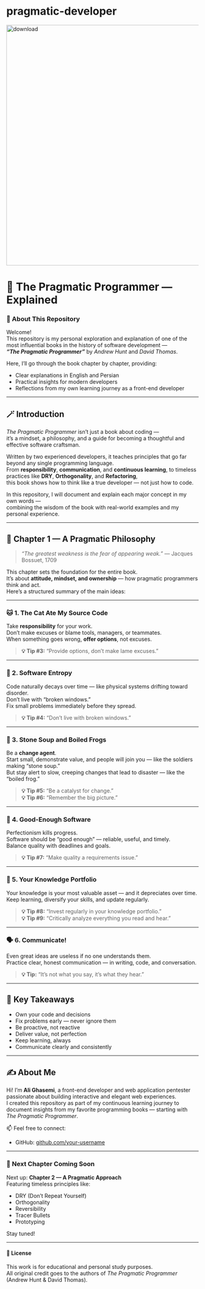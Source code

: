 # pragmatic-developer
<img width="1200" height="630" alt="download" src="https://github.com/user-attachments/assets/5cf8d3f5-2a56-403d-aaa0-976277a0c3fb" />


# 📘 The Pragmatic Programmer — Explained
### 🧠 About This Repository
Welcome!  
This repository is my personal exploration and explanation of one of the most influential books in the history of software development —  
**_“The Pragmatic Programmer”_** by *Andrew Hunt* and *David Thomas*.

Here, I’ll go through the book chapter by chapter, providing:
- Clear explanations in English and Persian  
- Practical insights for modern developers  
- Reflections from my own learning journey as a front-end developer  

---

## 🪄 Introduction

_The Pragmatic Programmer_ isn’t just a book about coding —  
it’s a mindset, a philosophy, and a guide for becoming a thoughtful and effective software craftsman.

Written by two experienced developers, it teaches principles that go far beyond any single programming language.  
From **responsibility**, **communication**, and **continuous learning**, to timeless practices like **DRY**, **Orthogonality**, and **Refactoring**,  
this book shows how to think like a true developer — not just how to code.

In this repository, I will document and explain each major concept in my own words —  
combining the wisdom of the book with real-world examples and my personal experience.  

---

## 🧭 Chapter 1 — A Pragmatic Philosophy  
> _“The greatest weakness is the fear of appearing weak.”_ — Jacques Bossuet, 1709  

This chapter sets the foundation for the entire book.  
It’s about **attitude, mindset, and ownership** — how pragmatic programmers think and act.  
Here’s a structured summary of the main ideas:

---

### 🐱 1. The Cat Ate My Source Code  
Take **responsibility** for your work.  
Don’t make excuses or blame tools, managers, or teammates.  
When something goes wrong, **offer options**, not excuses.

> **💡 Tip #3:** “Provide options, don’t make lame excuses.”

---

### 🧩 2. Software Entropy  
Code naturally decays over time — like physical systems drifting toward disorder.  
Don’t live with “broken windows.”  
Fix small problems immediately before they spread.

> **💡 Tip #4:** “Don’t live with broken windows.”

---

### 🍲 3. Stone Soup and Boiled Frogs  
Be a **change agent**.  
Start small, demonstrate value, and people will join you — like the soldiers making “stone soup.”  
But stay alert to slow, creeping changes that lead to disaster — like the “boiled frog.”

> **💡 Tip #5:** “Be a catalyst for change.”  
> **💡 Tip #6:** “Remember the big picture.”

---

### 🧱 4. Good-Enough Software  
Perfectionism kills progress.  
Software should be “good enough” — reliable, useful, and timely.  
Balance quality with deadlines and goals.

> **💡 Tip #7:** “Make quality a requirements issue.”

---

### 💼 5. Your Knowledge Portfolio  
Your knowledge is your most valuable asset — and it depreciates over time.  
Keep learning, diversify your skills, and update regularly.  

> **💡 Tip #8:** “Invest regularly in your knowledge portfolio.”  
> **💡 Tip #9:** “Critically analyze everything you read and hear.”

---

### 🗣️ 6. Communicate!  
Even great ideas are useless if no one understands them.  
Practice clear, honest communication — in writing, code, and conversation.

> **💡 Tip:** “It’s not what you say, it’s what they hear.”

---

## 🚀 Key Takeaways
- Own your code and decisions  
- Fix problems early — never ignore them  
- Be proactive, not reactive  
- Deliver value, not perfection  
- Keep learning, always  
- Communicate clearly and consistently  

---

## ✍️ About Me
Hi! I’m **Ali Ghasemi**, a  front-end developer and web application pentester passionate about building interactive and elegant web experiences.  
I created this repository as part of my continuous learning journey to document insights from my favorite programming books — starting with _The Pragmatic Programmer_.  

📫 Feel free to connect:  
- GitHub: [github.com/your-username](https://github.com/alighasemi889)  

---

### 🌟 Next Chapter Coming Soon
Next up: **Chapter 2 — A Pragmatic Approach**  
Featuring timeless principles like:
- DRY (Don’t Repeat Yourself)  
- Orthogonality  
- Reversibility  
- Tracer Bullets  
- Prototyping  

Stay tuned!

---

#### 🧾 License
This work is for educational and personal study purposes.  
All original credit goes to the authors of *The Pragmatic Programmer* (Andrew Hunt & David Thomas).
